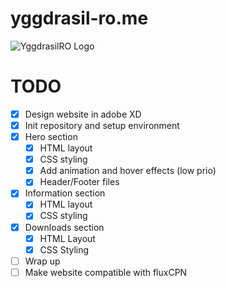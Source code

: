 # yggdrasil-ro.me

![YggdrasilRO Logo](https://i.imgur.com/AM6DeXX.jpg)

# TODO

- [x] Design website in adobe XD
- [x] Init repository and setup environment
- [x] Hero section
  - [x] HTML layout
  - [x] CSS styling
  - [x] Add animation and hover effects (low prio)
  - [x] Header/Footer files
- [x] Information section
  - [x] HTML layout
  - [x] CSS styling
- [x] Downloads section
  - [x] HTML Layout
  - [x] CSS Styling
- [ ] Wrap up
- [ ] Make website compatible with fluxCPN
